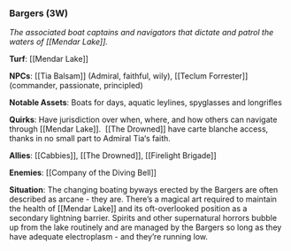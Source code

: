 ---
---

### Bargers (3W)
*The associated boat captains and navigators that dictate and patrol the waters of [[Mendar Lake]].*

**Turf**: [[Mendar Lake]]

**NPCs**: [[Tia Balsam]] (Admiral, faithful, wily), [[Teclum Forrester]] (commander, passionate, principled)

**Notable Assets**: Boats for days, aquatic leylines, spyglasses and longrifles

**Quirks**: Have jurisdiction over when, where, and how others can navigate through [[Mendar Lake]].  [[The Drowned]] have carte blanche access, thanks in no small part to Admiral Tia‘s faith. 

**Allies**: [[Cabbies]], [[The Drowned]], [[Firelight Brigade]]

**Enemies**: [[Company of the Diving Bell]]

**Situation**: The changing boating byways erected by the Bargers are often described as arcane - they are. There’s a magical art required to maintain the health of [[Mendar Lake]] and its oft-overlooked position as a secondary lightning barrier. Spirits and other supernatural horrors bubble up from the lake routinely and are managed by the Bargers so long as they have adequate electroplasm - and they’re running low. 